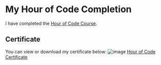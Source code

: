 # My Hour of Code Completion

I have completed the [Hour of Code Course](https://studio.code.org/projects/spritelab/T0Y32jNIlzehP_G_wcb65sv54mpE0PsG0zcYlVpo_3A).

## Certificate

You can view or download my certificate below:
![image](https://github.com/user-attachments/assets/5a2a5019-eb68-45ba-ac41-1a080f9f6491)
[Hour of Code Certificate](https://github.com/Soha1113/Hour-of-Code/blob/main/sohajpg.jpg)

